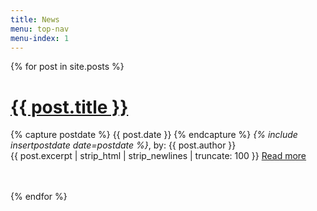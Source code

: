 ```yaml
---
title: News
menu: top-nav
menu-index: 1
---
```


{% for post in site.posts %}
<div>
  <h1><a href="{{ post.url }}"> {{ post.title }}</a></h1>
  <p>
    {% capture postdate %}
    {{ post.date }}
    {% endcapture %}
    <i> {% include insertpostdate date=postdate %}</i>, by: {{ post.author }}<br/>
    {{ post.excerpt | strip_html | strip_newlines | truncate: 100 }}
    <a href="{{ post.url }}"> Read more </a>
  </p>
  <br/><br/>
</div>
{% endfor %}
